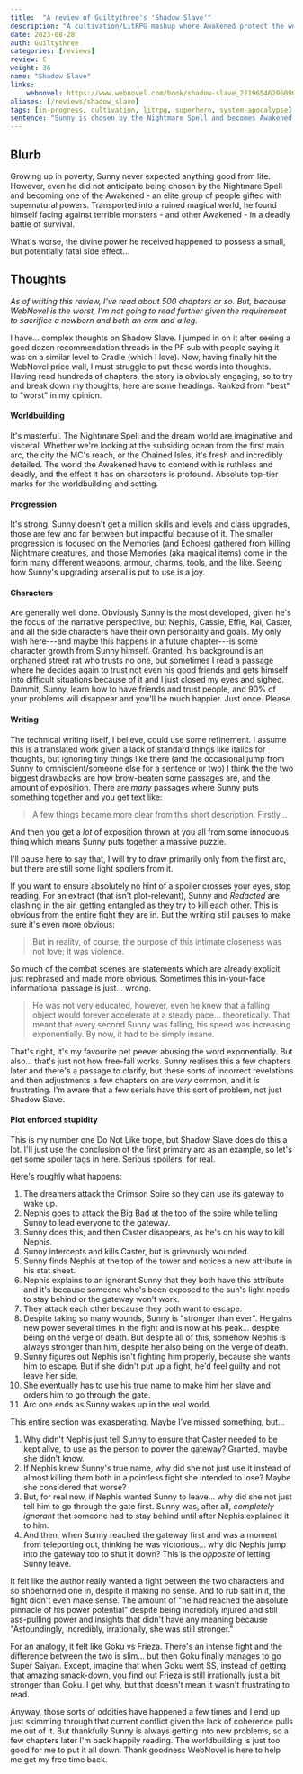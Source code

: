 ```yaml
---
title:  "A review of Guiltythree's 'Shadow Slave'"
description: "A cultivation/LitRPG mashup where Awakened protect the world from Nightmare creatures in the dream realm."
date: 2023-08-28
auth: Guiltythree
categories: [reviews]
review: C
weight: 36
name: "Shadow Slave"
links:
    webnovel: https://www.webnovel.com/book/shadow-slave_22196546206090805
aliases: [/reviews/shadow_slave]
tags: [in-progress, cultivation, litrpg, superhero, system-apocalypse]
sentence: "Sunny is chosen by the Nightmare Spell and becomes Awakened.."
---
```




## Blurb

Growing up in poverty, Sunny never expected anything good from life. However, even he did not anticipate being chosen by the Nightmare Spell and becoming one of the Awakened - an elite group of people gifted with supernatural powers. Transported into a ruined magical world, he found himself facing against terrible monsters - and other Awakened - in a deadly battle of survival.

What's worse, the divine power he received happened to possess a small, but potentially fatal side effect...

## Thoughts

*As of writing this review, I've read about 500 chapters or so. But, because WebNovel is the worst, I'm not going to read further given the requirement to sacrifice a newborn and both an arm and a leg.*

I have... complex thoughts on Shadow Slave. I jumped in on it after seeing a good dozen recommendation threads in the PF sub with people saying it was on a similar level to Cradle (which I love). Now, having finally hit the WebNovel price wall, I must struggle to put those words into thoughts. Having read hundreds of chapters, the story is obviously engaging, so to try and break down my thoughts, here are some headings. Ranked from "best" to "worst" in my opinion.

#### Worldbuilding

It's masterful. The Nightmare Spell and the dream world are imaginative and visceral. Whether we're looking at the subsiding ocean from the first main arc, the city the MC's reach, or the Chained Isles, it's fresh and incredibly detailed. The world the Awakened have to contend with is ruthless and deadly, and the effect it has on characters is profound. Absolute top-tier marks for the worldbuilding and setting.

#### Progression

It's strong. Sunny doesn't get a million skills and levels and class upgrades, those are few and far between but impactful because of it. The smaller progression is focused on the Memories (and Echoes) gathered from killing Nightmare creatures, and those Memories (aka magical items) come in the form many different weapons, armour, charms, tools, and the like. Seeing how Sunny's upgrading arsenal is put to use is a joy.

#### Characters

Are generally well done. Obviously Sunny is the most developed, given he's the focus of the narrative perspective, but Nephis, Cassie, Effie, Kai, Caster, and all the side characters have their own personality and goals. My only wish here---and maybe this happens in a future chapter---is some character growth from Sunny himself. Granted, his background is an orphaned street rat who trusts no one, but sometimes I read a passage where he decides again to trust not even his good friends and gets himself into difficult situations because of it and I just closed my eyes and sighed. Dammit, Sunny, learn how to have friends and trust people, and 90% of your problems will disappear and you'll be much happier. Just once. Please.

#### Writing

The technical writing itself, I believe, could use some refinement. I assume this is a translated work given a lack of standard things like italics for thoughts, but ignoring tiny things like there (and the occasional jump from Sunny to omniscient/someone else for a sentence or two) I think the the two biggest drawbacks are how brow-beaten some passages are, and the amount of exposition. There are *many* passages where Sunny puts something together and you get text like:

> A few things became more clear from this short description. Firstly...

And then you get a *lot* of exposition thrown at you all from some innocuous thing which means Sunny puts together a massive puzzle.

I'll pause here to say that, I will try to draw primarily only from the first arc, but there are still some light spoilers from it.

If you want to ensure absolutely no hint of a spoiler crosses your eyes, stop reading. For an extract (that isn't plot-relevant), Sunny and *Redacted* are clashing in the air, getting entangled as they try to kill each other. This is obvious from the entire fight they are in. But the writing still pauses to make sure it's even more obvious:

> But in reality, of course, the purpose of this intimate closeness was not love; it was violence.

So much of the combat scenes are statements which are already explicit just rephrased and made more obvious. Sometimes this in-your-face informational passage is just... wrong.

> He was not very educated, however, even he knew that a falling object would forever accelerate at a steady pace… theoretically. That meant that every second Sunny was falling, his speed was increasing exponentially. By now, it had to be simply insane.

That's right, it's my favourite pet peeve: abusing the word exponentially. But also... that's just not how free-fall works. Sunny realises this a few chapters later and there's a passage to clarify, but these sorts of incorrect revelations and then adjustments a few chapters on are *very* common, and it *is* frustrating. I'm aware that a few serials have this sort of problem, not just Shadow Slave.

#### Plot enforced stupidity

This is my number one Do Not Like trope, but Shadow Slave does do this a lot. I'll just use the conclusion of the first primary arc as an example, so let's get some spoiler tags in here. Serious spoilers, for real.


Here's roughly what happens:

<span class="spoiler" markdown=1>

1. The dreamers attack the Crimson Spire so they can use its gateway to wake up.
2. Nephis goes to attack the Big Bad at the top of the spire while telling Sunny to lead everyone to the gateway.
3. Sunny does this, and then Caster disappears, as he's on his way to kill Nephis.
4. Sunny intercepts and kills Caster, but is grievously wounded.
5. Sunny finds Nephis at the top of the tower and notices a new attribute in his stat sheet.
6. Nephis explains to an ignorant Sunny that they both have this attribute and it's because someone who's been exposed to the sun's light needs to stay behind or the gateway won't work.
7. They attack each other because they both want to escape.
8. Despite taking so many wounds, Sunny is "stronger than ever". He gains new power several times in the fight and is now at his peak... despite being on the verge of death. But despite all of this, somehow Nephis is always stronger than him, despite her also being on the verge of death.
9. Sunny figures out Nephis isn't fighting him properly, because she wants him to escape. But if she didn't put up a fight, he'd feel guilty and not leave her side.
10. She eventually has to use his true name to make him her slave and orders him to go through the gate.
11. Arc one ends as Sunny wakes up in the real world.

</span>

This entire section was exasperating. Maybe I've missed something, but...

<span class="spoiler" markdown=1>

1. Why didn't Nephis just tell Sunny to ensure that Caster needed to be kept alive, to use as the person to power the gateway? Granted, maybe she didn't know.
2. If Nephis knew Sunny's true name, why did she not just use it instead of almost killing them both in a pointless fight she intended to lose? Maybe she considered that worse?
3. But, for real now, if Nephis wanted Sunny to leave... why did she not just tell him to go through the gate first. Sunny was, after all, *completely ignorant* that someone had to stay behind until after Nephis explained it to him.
4. And then, when Sunny reached the gateway first and was a moment from teleporting out, thinking he was victorious... why did Nephis jump into the gateway too to shut it down? This is the *opposite* of letting Sunny leave.

</span>

<span class="spoiler" markdown=1>It felt like the author really wanted a fight between the two characters and so shoehorned one in, despite it making no sense. And to rub salt in it, the fight didn't even make sense. The amount of "he had reached the absolute pinnacle of his power potential" despite being incredibly injured and still ass-pulling power and insights that didn't have any meaning because "Astoundingly, incredibly, irrationally, she was still stronger."</span>

<span class="spoiler" markdown=1>For an analogy, it felt like Goku vs Frieza. There's an intense fight and the difference between the two is slim... but then Goku finally manages to go Super Saiyan. Except, imagine that when Goku went SS, instead of getting that amazing smack-down, you find out Frieza is still irrationally just a bit stronger than Goku. I get why, but that doesn't mean it wasn't frustrating to read.</span>

Anyway, those sorts of oddities have happened a few times and I end up just skimming through that current conflict given the lack of coherence pulls me out of it. But thankfully Sunny is always getting into new problems, so a few chapters later I'm back happily reading. The worldbuilding is just too good for me to put it all down. Thank goodness WebNovel is here to help me get my free time back.